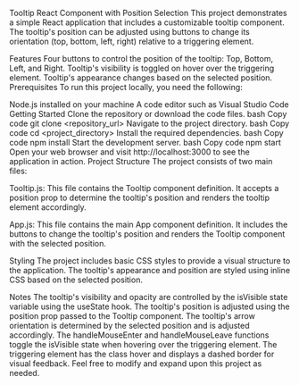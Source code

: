 Tooltip React Component with Position Selection
This project demonstrates a simple React application that includes a customizable tooltip component. The tooltip's position can be adjusted using buttons to change its orientation (top, bottom, left, right) relative to a triggering element.

Features
Four buttons to control the position of the tooltip: Top, Bottom, Left, and Right.
Tooltip's visibility is toggled on hover over the triggering element.
Tooltip's appearance changes based on the selected position.
Prerequisites
To run this project locally, you need the following:

Node.js installed on your machine
A code editor such as Visual Studio Code
Getting Started
Clone the repository or download the code files.
bash
Copy code
git clone <repository_url>
Navigate to the project directory.
bash
Copy code
cd <project_directory>
Install the required dependencies.
bash
Copy code
npm install
Start the development server.
bash
Copy code
npm start
Open your web browser and visit http://localhost:3000 to see the application in action.
Project Structure
The project consists of two main files:

Tooltip.js: This file contains the Tooltip component definition. It accepts a position prop to determine the tooltip's position and renders the tooltip element accordingly.

App.js: This file contains the main App component definition. It includes the buttons to change the tooltip's position and renders the Tooltip component with the selected position.

Styling
The project includes basic CSS styles to provide a visual structure to the application. The tooltip's appearance and position are styled using inline CSS based on the selected position.

Notes
The tooltip's visibility and opacity are controlled by the isVisible state variable using the useState hook.
The tooltip's position is adjusted using the position prop passed to the Tooltip component.
The tooltip's arrow orientation is determined by the selected position and is adjusted accordingly.
The handleMouseEnter and handleMouseLeave functions toggle the isVisible state when hovering over the triggering element.
The triggering element has the class hover and displays a dashed border for visual feedback.
Feel free to modify and expand upon this project as needed.
